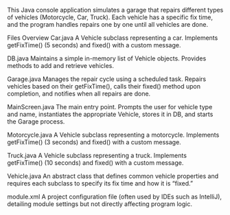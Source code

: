 This Java console application simulates a garage that repairs different types of vehicles (Motorcycle, Car, Truck). Each vehicle has a specific fix time, and the program handles repairs one by one until all vehicles are done.

Files Overview
Car.java
A Vehicle subclass representing a car. Implements getFixTime() (5 seconds) and fixed() with a custom message.

DB.java
Maintains a simple in-memory list of Vehicle objects. Provides methods to add and retrieve vehicles.

Garage.java
Manages the repair cycle using a scheduled task. Repairs vehicles based on their getFixTime(), calls their fixed() method upon completion, and notifies when all repairs are done.

MainScreen.java
The main entry point. Prompts the user for vehicle type and name, instantiates the appropriate Vehicle, stores it in DB, and starts the Garage process.

Motorcycle.java
A Vehicle subclass representing a motorcycle. Implements getFixTime() (3 seconds) and fixed() with a custom message.

Truck.java
A Vehicle subclass representing a truck. Implements getFixTime() (10 seconds) and fixed() with a custom message.

Vehicle.java
An abstract class that defines common vehicle properties and requires each subclass to specify its fix time and how it is “fixed.”

module.xml
A project configuration file (often used by IDEs such as IntelliJ), detailing module settings but not directly affecting program logic.
